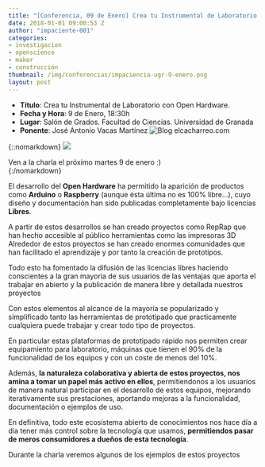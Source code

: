 ```yaml
---
title: "[Conferencia, 09 de Enero] Crea tu Instrumental de Laboratorio con Open Hardware"
date: 2018-01-01 09:00:53 Z
author: "impaciente-001"
categories:
- investigacion
- openscience
- maker
- construcción
thumbnail: /img/conferencias/impaciencia-ugr-9-enero.png
layout: post
---
```


- **Título**: Crea tu Instrumental de Laboratorio con Open Hardware.
- **Fecha y Hora**: 9 de Enero, 18:30h
- **Lugar**: Salón de Grados. Facultad de Ciencias. Universidad de Granada
- **Ponente**: José Antonio Vacas Martínez ![Blog elcacharreo.com](http://elcacharreo.com)

{::nomarkdown}
<img src="{{ site.baseurl }}/img/conferencias/ugr-9-enero.jpg">
<div class="piefoto"> Ven a la charla el próximo martes 9 de enero :) </div>
{:/nomarkdown}

El desarrollo del **Open Hardware** ha permitido la aparición de productos como **Arduino** o **Raspberry** (aunque ésta última no es 100% libre...), cuyo diseño y documentación han sido publicadas completamente bajo licencias **Libres**.

A partir de estos desarrollos se han creado proyectos como RepRap que han hecho accesible al público herramientas como las impresoras 3D
Alrededor de estos proyectos se han creado enormes comunidades que han facilitado el aprendizaje y por tanto la creación de prototipos.

Todo esto ha fomentado la difusión de las licencias libres haciendo conscientes a la gran mayoría de sus usuarios de las ventajas que aporta el trabajar en abierto y la publicación de manera libre y detallada nuestros proyectos

Con estos elementos al alcance de la mayoría se popularizado y simplificado tanto las herramientas de prototipado que practicamente cualquiera puede trabajar y crear todo tipo de proyectos.

En particular estas plataformas de prototipado rápido nos permiten crear equipamiento para laboratorio, máquinas que tienen el 90% de la funcionalidad de los equipos y con un coste de menos del 10%.

Además, **la naturaleza colaborativa y abierta de estos proyectos, nos amina a tomar un papel más activo en ellos**, permitiendonos a los usuarios de manera natural participar en el desarrollo de estos equipos, mejorando iterativamente sus prestaciones, aportando mejoras a la funcionalidad, documentación o ejemplos de uso.

En definitiva, todo este ecosistema abierto de conocimientos nos hace día a día tener más control sobre la tecnología que usamos, **permitiendos pasar de meros consumidores a dueños de esta tecnología**.

Durante la charla veremos algunos de los ejemplos de estos proyectos
